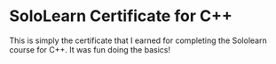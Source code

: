 # SoloLearn Certificate for C++
This is simply the certificate that I earned for completing the Sololearn course for C++.
It was fun doing the basics! 
